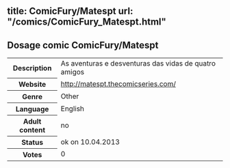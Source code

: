 title: ComicFury/Matespt
url: "/comics/ComicFury_Matespt.html"
---
Dosage comic ComicFury/Matespt
-----------------------------------------

<table class="comicinfo">
<tr>
<th>Description</th><td>As aventuras e desventuras das vidas de quatro amigos</td>
</tr>
<tr>
<th>Website</th><td><a href="http://matespt.thecomicseries.com/">http://matespt.thecomicseries.com/</a></td>
</tr>
<tr>
<th>Genre</th><td>Other</td>
</tr>
<tr>
<th>Language</th><td>English</td>
</tr>
<tr>
<th>Adult content</th><td>no</td>
</tr>
<tr>
<th>Status</th><td>ok on 10.04.2013</td>
</tr>
<tr>
<th>Votes</th><td>0</div></td>
</tr>
</table>
